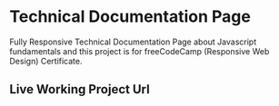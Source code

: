 # Technical Documentation Page

Fully Responsive Technical Documentation Page about Javascript fundamentals and this project is for freeCodeCamp (Responsive Web Design) Certificate.

## Live Working Project Url

